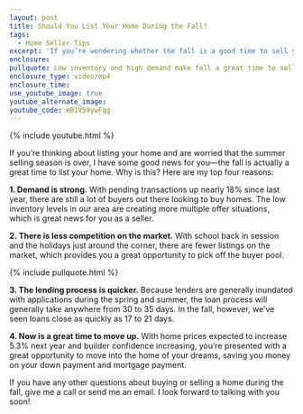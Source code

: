 ```yaml
---
layout: post
title: Should You List Your Home During the Fall?
tags:
  - Home Seller Tips
excerpt: 'If you’re wondering whether the fall is a good time to sell your home, I have some good news for you. Here are four reasons why fall is still a great time to sell.'
enclosure:
pullquote: Low inventory and high demand make fall a great time to sell.
enclosure_type: video/mp4
enclosure_time:
use_youtube_image: true
youtube_alternate_image:
youtube_code: WB1V59ywFqg
---
```



{% include youtube.html %}

If you’re thinking about listing your home and are worried that the summer selling season is over, I have some good news for you—the fall is actually a great time to list your home. Why is this? Here are my top four reasons:

**1. Demand is strong.** With pending transactions up nearly 18% since last year, there are still a lot of buyers out there looking to buy homes. The low inventory levels in our area are creating more multiple offer situations, which is great news for you as a seller.

**2. There is less competition on the market.** With school back in session and the holidays just around the corner, there are fewer listings on the market, which provides you a great opportunity to pick off the buyer pool.

{% include pullquote.html %}

**3. The lending process is quicker.** Because lenders are generally inundated with applications during the spring and summer, the loan process will generally take anywhere from 30 to 35 days. In the fall, however, we’ve seen loans close as quickly as 17 to 21 days.

**4. Now is a great time to move up.** With home prices expected to increase 5.3% next year and builder confidence increasing, you’re presented with a great opportunity to move into the home of your dreams, saving you money on your down payment and mortgage payment.

If you have any other questions about buying or selling a home during the fall, give me a call or send me an email. I look forward to talking with you soon!